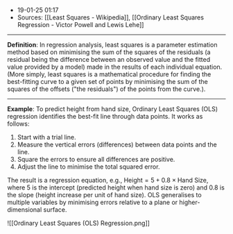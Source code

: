 - 19-01-25 01:17
- Sources: [[Least Squares - Wikipedia]], [[Ordinary Least Squares Regression - Victor Powell and Lewis Lehe]]
---

**Definition**: In regression analysis, least squares is a parameter estimation method based on minimising the sum of the squares of the residuals (a residual being the difference between an observed value and the fitted value provided by a model) made in the results of each individual equation. (More simply, least squares is a mathematical procedure for finding the best-fitting curve to a given set of points by minimising the sum of the squares of the offsets ("the residuals") of the points from the curve.).

---

**Example**: To predict height from hand size, Ordinary Least Squares (OLS) regression identifies the best-fit line through data points. It works as follows:

1. Start with a trial line.
2. Measure the vertical errors (differences) between data points and the line.
3. Square the errors to ensure all differences are positive.
4. Adjust the line to minimise the total squared error.

The result is a regression equation, e.g., $\text{Height} = 5 + 0.8 × \text{Hand Size}$, where 5 is the intercept (predicted height when hand size is zero) and 0.8 is the slope (height increase per unit of hand size). OLS generalises to multiple variables by minimising errors relative to a plane or higher-dimensional surface.

![[Ordinary Least Squares (OLS) Regression.png]]